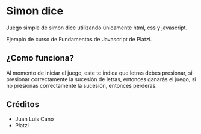 # Simon dice

Juego simple de simon dice utilizando únicamente html, css y javascript. 

Ejemplo de curso de Fundamentos de Javascript de Platzi.

## ¿Como funciona?

Al momento de iniciar el juego, este te indica que letras debes presionar, si presionar correctamente la sucesión de letras, entonces ganarás el juego, si no presionas correctamente la sucesión, entonces perderas.

## Créditos
- Juan Luis Cano
- Platzi
